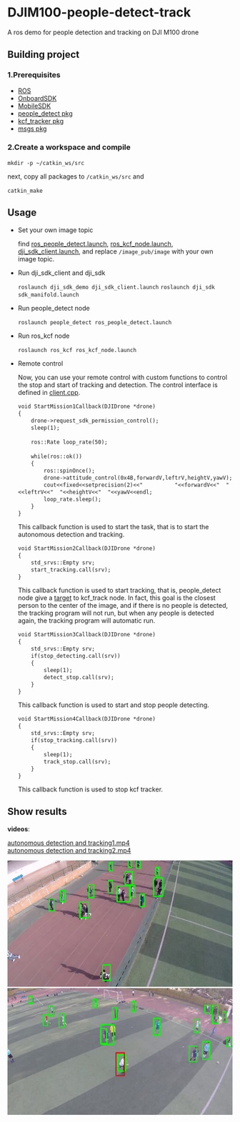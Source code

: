 # DJIM100-people-detect-track

A ros demo for people detection and tracking on DJI M100 drone

## Building project
### 1.Prerequisites
* [ROS](http://wiki.ros.org/ROS/Installation)
* [OnboardSDK](https://github.com/dji-sdk/Onboard-SDK-ROS/tree/3.2)
* [MobileSDK](https://github.com/dji-sdk/Mobile-SDK-Android)
* [people_detect pkg](https://github.com/FanKaii/ros_people_detect/tree/master/people_detect)
* [kcf_tracker pkg](https://github.com/FanKaii/ros_kcf)
* [msgs pkg](https://github.com/FanKaii/ros_people_detect/tree/master/msgs)

### 2.Create a workspace and compile
`mkdir -p ~/catkin_ws/src`<br>

next, copy all packages to `/catkin_ws/src` and<br>

`catkin_make`<br>

## Usage 
* Set your own image topic

  find [ros_people_detect.launch](https://github.com/FanKaii/ros_people_detect/blob/master/people_detect/launch/ros_people_detect.launch), [ros_kcf_node.launch](https://github.com/FanKaii/ros_kcf/blob/master/ros_kcf/launch/ros_kcf_node.launch), [dji_sdk_client.launch](https://github.com/FanKaii/DJIM100-people-detect-track/blob/master/dji_sdk_demo/launch/dji_sdk_client.launch), and replace `/image_pub/image` with your own image topic.

* Run dji_sdk_client and dji_sdk

  `roslaunch dji_sdk_demo dji_sdk_client.launch`
  `roslaunch dji_sdk sdk_manifold.launch`
  
* Run people_detect node

  `roslaunch people_detect ros_people_detect.launch`
  
* Run ros_kcf node

  `roslaunch ros_kcf ros_kcf_node.launch`
  
* Remote control

  Now, you can use your remote control with custom functions to control the stop and start of tracking and detection. The control interface is defined in [client.cpp](https://github.com/FanKaii/DJIM100-people-detect-track/blob/master/dji_sdk_demo/src/client.cpp).

  ```
  void StartMission1Callback(DJIDrone *drone)
  {
      drone->request_sdk_permission_control();
      sleep(1);

      ros::Rate loop_rate(50);

      while(ros::ok())
      {
          ros::spinOnce();
          drone->attitude_control(0x4B,forwardV,leftrV,heightV,yawV);
          cout<<fixed<<setprecision(2)<<"          "<<forwardV<<"  "<<leftrV<<"  "<<heightV<<"  "<<yawV<<endl;
          loop_rate.sleep();
      }
  }
  ```
  
  This callback function is used to start the task, that is to start the autonomous detection and tracking.

  ```
  void StartMission2Callback(DJIDrone *drone)
  {
      std_srvs::Empty srv;
      start_tracking.call(srv);
  }
  ```
  
  This callback function is used to start tracking, that is, people_detect node give a [target](https://github.com/FanKaii/ros_people_detect/blob/master/msgs/msg/Target.msg) to kcf_track node. In fact, this goal is the closest person to the center of the image, and if there is no people is detected, the tracking program will not run, but when any people is detected again, the tracking program will automatic run.

  ```
  void StartMission3Callback(DJIDrone *drone)
  {
      std_srvs::Empty srv;
      if(stop_detecting.call(srv))
      {
          sleep(1);
          detect_stop.call(srv);
      }
  }
  ```

  This callback function is used to start and stop people detecting.

  ```
  void StartMission4Callback(DJIDrone *drone)
  {
      std_srvs::Empty srv;
      if(stop_tracking.call(srv))
      {
          sleep(1);
          track_stop.call(srv);
      }
  }
  ```
  This callback function is used to stop kcf tracker.

## Show results

  **videos**:<br>
  
  [autonomous detection and tracking1.mp4](https://github.com/FanKaii/DJIM100-people-detect-track/blob/master/video/people_detection_tracking.mp4)<br>
  [autonomous detection and tracking2.mp4](https://github.com/FanKaii/DJIM100-people-detect-track/blob/master/video/people_detection_tracking1.mp4)<br>

  ![img1 load error](https://github.com/FanKaii/ros_people_detect/blob/master/image/img1.png)
  ![img2 load error](https://github.com/FanKaii/ros_people_detect/blob/master/image/img2.png)
